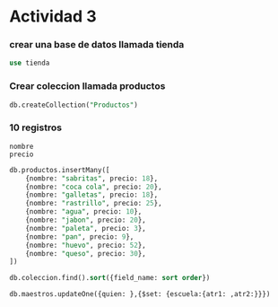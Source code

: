 # Actividad 3

### crear una base de datos llamada tienda
```sql
use tienda
```

### Crear coleccion llamada productos
```sql
db.createCollection("Productos")
```

### 10 registros
    nombre
    precio

```sql
db.productos.insertMany([
    {nombre: "sabritas", precio: 18},
    {nombre: "coca cola", precio: 20},
    {nombre: "galletas", precio: 18},
    {nombre: "rastrillo", precio: 25},
    {nombre: "agua", precio: 10},
    {nombre: "jabon", precio: 20},
    {nombre: "paleta", precio: 3},
    {nombre: "pan", precio: 9},
    {nombre: "huevo", precio: 52},
    {nombre: "queso", precio: 30},
])

db.coleccion.find().sort({field_name: sort order})

db.maestros.updateOne({quien: },{$set: {escuela:{atr1: ,atr2:}}})
```